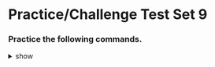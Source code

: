 
# Practice/Challenge Test Set 9

### Practice the following commands.

<details><summary>show</summary>
<p>
  
```bash

# 

---

#


---

#


---

#



```

</p>
</details>
